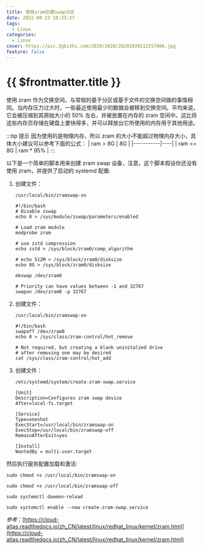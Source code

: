 ```yaml
---
title: 使用zram创建swap分区
date: 2022-08-23 18:33:27
tags:
  - Linux
categories:
  - Linux
cover: https://pic.3gbizhi.com/2020/1020/20201020112257666.jpg
feature: false
---
```

# {{ $frontmatter.title }}

使用 zram 作为交换空间，与常规的基于分区或基于文件的交换空间做的事情相同。当内存压力过大时，一些最近使用最少的数据会被移到交换空间。平均来说，它会被压缩到其原始大小的 50% 左右，并被放置在内存的 zram 空间中。这比将这些内存页存储在硬盘上要快得多，并可以释放出它所使用的内存用于其他用途。

:::tip 提示
因为使用的是物理内存，所以 zram 的大小不能超过物理内存大小，具体大小建议可以参考下面的公式：
| ram > 8G  | 8G |
|-----------|----|
| ram <= 8G | ram * 95% |
:::

以下是一个简单的脚本用来创建 zram swap 设备，注意，这个脚本假设你还没有使用 zram，并提供了启动的 systemd 配置:

1. 创建文件：

   ```shell
   /usr/local/bin/zramswap-on
   ```

   ```shell
   #!/bin/bash
   # Disable zswap
   echo 0 > /sys/module/zswap/parameters/enabled

   # Load zram module
   modprobe zram

   # use zstd compression
   echo zstd > /sys/block/zram0/comp_algorithm

   # echo 512M > /sys/block/zram0/disksize
   echo 8G > /sys/block/zram0/disksize

   mkswap /dev/zram0

   # Priority can have values between -1 and 32767
   swapon /dev/zram0 -p 32767
   ```

2. 创建文件：

   ```shell
   /usr/local/bin/zramswap-on
   ```

   ```shell
   #!/bin/bash
   swapoff /dev/zram0
   echo 0 > /sys/class/zram-control/hot_remove

   # Not required, but creating a blank uninitalzed drive
   # after removing one may be desired
   cat /sys/class/zram-control/hot_add
   ```

3. 创建文件：

   ```shell
   /etc/systemd/system/create-zram-swap.service
   ```

   ```shell
   [Unit]
   Description=Configures zram swap device
   After=local-fs.target

   [Service]
   Type=oneshot
   ExecStart=/usr/local/bin/zramswap-on
   ExecStop=/usr/local/bin/zramswap-off
   RemainAfterExit=yes

   [Install]
   WantedBy = multi-user.target
   ```

然后执行服务配置加载和激活:

```shell
sudo chmod +x /usr/local/bin/zramswap-on
```

```shell
sudo chmod +x /usr/local/bin/zramswap-off
```

```shell
sudo systemctl daemon-reload
```

```shell
sudo systemctl enable --now create-zram-swap.service
```

_参考_：[https://cloud-atlas.readthedocs.io/zh_CN/latest/linux/redhat_linux/kernel/zram.html](https://cloud-atlas.readthedocs.io/zh_CN/latest/linux/redhat_linux/kernel/zram.html)
